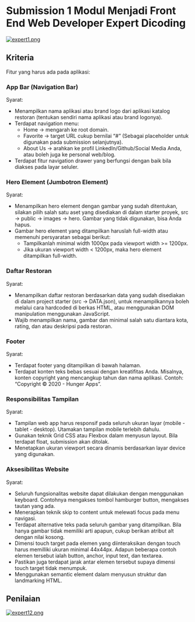 # Submission 1 Modul Menjadi Front End Web Developer Expert Dicoding

[![expert1.png](https://i.postimg.cc/15LNxY5F/expert-1.png)](https://postimg.cc/kBv5KsSM)

## Kriteria
Fitur yang harus ada pada aplikasi: 

### App Bar (Navigation Bar)
Syarat:
- Menampilkan nama aplikasi atau brand logo dari aplikasi katalog restoran (tentukan sendiri nama aplikasi atau brand logonya).
- Terdapat navigation menu:
  - Home → mengarah ke root domain.
  - Favorite → target URL cukup bernilai “#” (Sebagai placeholder untuk digunakan pada submission selanjutnya).
  - About Us → arahkan ke profil LinkedIn/Github/Social Media Anda, atau boleh juga ke personal web/blog.
- Terdapat fitur navigation drawer yang berfungsi dengan baik bila diakses pada layar seluler.

### Hero Element (Jumbotron Element)
Syarat:
- Menampilkan hero element dengan gambar yang sudah ditentukan, silakan pilih salah satu aset yang disediakan di dalam starter proyek, src → public → images → hero. Gambar yang tidak digunakan, bisa Anda hapus.
- Gambar hero element yang ditampilkan haruslah full-width atau memenuhi persyaratan sebagai berikut: 
  - Tampilkanlah minimal width 1000px pada  viewport width >= 1200px.
  - Jika ukuran viewport width < 1200px, maka hero element ditampilkan full-width.

### Daftar Restoran
Syarat:
- Menampilkan daftar restoran berdasarkan data yang sudah disediakan di dalam project starter (src → DATA.json), untuk menampilkannya boleh melalui cara hardcoded di berkas HTML, atau menggunakan DOM manipulation menggunakan JavaScript.
- Wajib menampilkan nama, gambar dan minimal salah satu diantara kota, rating, dan atau deskripsi pada restoran.

### Footer
Syarat:
- Terdapat footer yang ditampilkan di bawah halaman.
- Terdapat konten teks bebas sesuai dengan kreatifitas Anda. Misalnya, konten copyright yang mencangkup tahun dan nama aplikasi. Contoh: “Copyright © 2020 - Hunger Apps”.

### Responsibilitas Tampilan
Syarat:
- Tampilan web app harus responsif pada seluruh ukuran layar (mobile - tablet - desktop). Utamakan tampilan mobile terlebih dahulu.
- Gunakan teknik Grid CSS atau Flexbox dalam menyusun layout. Bila terdapat float, submission akan ditolak.
- Menetapkan ukuran viewport secara dinamis berdasarkan layar device yang digunakan.

### Aksesibilitas Website
Syarat:
- Seluruh fungsionalitas website dapat dilakukan dengan menggunakan keyboard. Contohnya mengakses tombol hamburger button, mengakses tautan yang ada.
- Menerapkan teknik skip to content untuk melewati focus pada menu navigasi.
- Terdapat alternative teks pada seluruh gambar yang ditampilkan. Bila hanya gambar tidak memiliki arti apapun, cukup berikan atribut alt dengan nilai kosong. 
- Dimensi touch target pada elemen yang diinteraksikan dengan touch harus memilliki ukuran minimal 44x44px. Adapun beberapa contoh elemen tersebut ialah button, anchor, input text, dan textarea.
- Pastikan juga terdapat jarak antar elemen tersebut supaya dimensi touch target tidak menumpuk.
- Menggunakan semantic element dalam menyusun struktur dan landmarking HTML.

## Penilaian

[![expert12.png](https://i.postimg.cc/Dwx0vj75/expert-1-2.png)](https://postimg.cc/zyR8pkbR)
